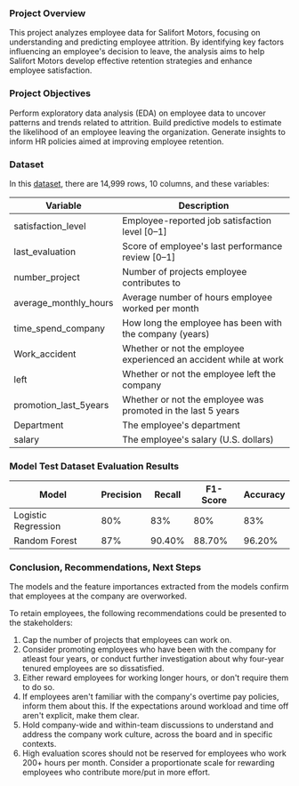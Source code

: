 ### Project Overview

This project analyzes employee data for Salifort Motors, focusing on understanding and predicting employee attrition. By identifying key factors influencing an employee's decision to leave, the analysis aims to help Salifort Motors develop effective retention strategies and enhance employee satisfaction.

### Project Objectives

Perform exploratory data analysis (EDA) on employee data to uncover patterns and trends related to attrition.
Build predictive models to estimate the likelihood of an employee leaving the organization.
Generate insights to inform HR policies aimed at improving employee retention.

### Dataset 

In this [dataset](https://www.kaggle.com/datasets/mfaisalqureshi/hr-analytics-and-job-prediction?select=HR_comma_sep.csv), there are 14,999 rows, 10 columns, and these variables: 

Variable  |Description |
-----|-----| 
satisfaction_level|Employee-reported job satisfaction level [0&ndash;1]|
last_evaluation|Score of employee's last performance review [0&ndash;1]|
number_project|Number of projects employee contributes to|
average_monthly_hours|Average number of hours employee worked per month|
time_spend_company|How long the employee has been with the company (years)
Work_accident|Whether or not the employee experienced an accident while at work
left|Whether or not the employee left the company
promotion_last_5years|Whether or not the employee was promoted in the last 5 years
Department|The employee's department
salary|The employee's salary (U.S. dollars)

### Model Test Dataset Evaluation Results 

Model|Precision|Recall|F1-Score|Accuracy|
-----|-----|-----|-----|-----|
Logistic Regression|	80%|83%|80%|83%|			
Random Forest|	87%|	90.40%|88.70%|96.20%|

### Conclusion, Recommendations, Next Steps
The models and the feature importances extracted from the models confirm that employees at the company are overworked.

To retain employees, the following recommendations could be presented to the stakeholders:

1. Cap the number of projects that employees can work on.
2. Consider promoting employees who have been with the company for atleast four years, or conduct further investigation about why four-year tenured employees are so dissatisfied.
3. Either reward employees for working longer hours, or don't require them to do so.
4. If employees aren't familiar with the company's overtime pay policies, inform them about this. If the expectations around workload and time off aren't explicit, make them clear.
5. Hold company-wide and within-team discussions to understand and address the company work culture, across the board and in specific contexts.
6. High evaluation scores should not be reserved for employees who work 200+ hours per month. Consider a proportionate scale for rewarding employees who contribute more/put in more effort.






